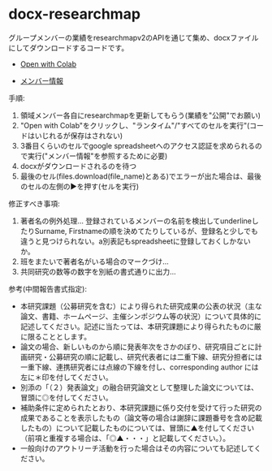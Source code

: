 # docx-researchmap
グループメンバーの業績をresearchmapv2のAPIを通じて集め、docxファイルにしてダウンロードするコードです。

- [Open with Colab](https://colab.research.google.com/github/dbkk/docx-researchmap/blob/master/researchmapv2_to_docx.ipynb)

- [メンバー情報](https://docs.google.com/spreadsheets/d/1wce1XHSFGSBttupnSIqe_5abtijBb_hBYM2bfaV9Jn4/edit)


手順:

1. 領域メンバー各自にresearchmapを更新してもらう(業績を"公開"でお願い)
2. "Open with Colab"をクリックし、"ランタイム"/"すべてのセルを実行"(コードはいじれるが保存はされない)
3. 3番目くらいのセルでgoogle spreadsheetへのアクセス認証を求められるので実行("メンバー情報"を参照するために必要)
4. docxがダウンロードされるのを待つ
5. 最後のセル(files.download(file_name)とある)でエラーが出た場合は、最後のセルの左側の▶を押す(セルを実行)

修正すべき事項:
1. 著者名の例外処理... 登録されているメンバーの名前を検出してunderlineしたりSurname, Firstnameの順を決めてたりしているが、登録名と少しでも違うと見つけられない。a別表記もspreadsheetに登録しておくしかないか。
2. 班をまたいで著者名がいる場合のマークづけ...
3. 共同研究の数等の数字を別紙の書式通りに出力...

参考(中間報告書式指定):

- 本研究課題（公募研究を含む）により得られた研究成果の公表の状況（主な論文、書籍、ホームページ、主催シンポジウム等の状況）について具体的に記述してください。記述に当たっては、本研究課題により得られたものに厳に限ることとします。
- 論文の場合、新しいものから順に発表年次をさかのぼり、研究項目ごとに計画研究・公募研究の順に記載し、研究代表者には二重下線、研究分担者には一重下線、連携研究者には点線の下線を付し、corresponding author には左に＊印を付してください。
- 別添の「（２）発表論文」の融合研究論文として整理した論文については、冒頭に◎を付してください。
- 補助条件に定められたとおり、本研究課題に係り交付を受けて行った研究の成果であることを表示したもの（論文等の場合は謝辞に課題番号を含め記載したもの）について記載したものについては、冒頭に▲を付してください（前項と重複する場合は、「◎▲・・・」と記載してください。）。
- 一般向けのアウトリーチ活動を行った場合はその内容についても記述してください。